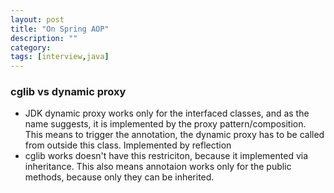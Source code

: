 ```yaml
---
layout: post
title: "On Spring AOP"
description: ""
category: 
tags: [interview,java]
---
```


### cglib vs dynamic proxy

* JDK dynamic proxy works only for the interfaced classes, and as the name suggests, it is implemented by the proxy pattern/composition. This means to trigger the annotation, the dynamic proxy has to be called from outside this class. Implemented by reflection
* cglib works doesn't have this restriciton, because it implemented via inheritance. This also means annotaion works only for the public methods, because only they can be inherited. 
